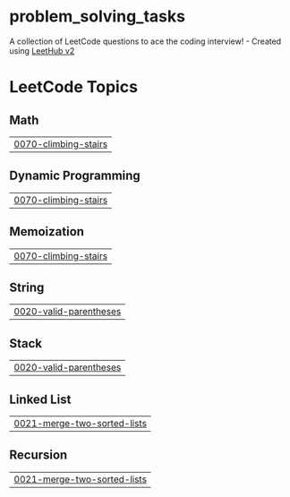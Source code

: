 # problem_solving_tasks
A collection of LeetCode questions to ace the coding interview! - Created using [LeetHub v2](https://github.com/arunbhardwaj/LeetHub-2.0)

<!---LeetCode Topics Start-->
# LeetCode Topics
## Math
|  |
| ------- |
| [0070-climbing-stairs](https://github.com/pgd8/problem_solving_tasks/tree/master/0070-climbing-stairs) |
## Dynamic Programming
|  |
| ------- |
| [0070-climbing-stairs](https://github.com/pgd8/problem_solving_tasks/tree/master/0070-climbing-stairs) |
## Memoization
|  |
| ------- |
| [0070-climbing-stairs](https://github.com/pgd8/problem_solving_tasks/tree/master/0070-climbing-stairs) |
## String
|  |
| ------- |
| [0020-valid-parentheses](https://github.com/pgd8/problem_solving_tasks/tree/master/0020-valid-parentheses) |
## Stack
|  |
| ------- |
| [0020-valid-parentheses](https://github.com/pgd8/problem_solving_tasks/tree/master/0020-valid-parentheses) |
## Linked List
|  |
| ------- |
| [0021-merge-two-sorted-lists](https://github.com/pgd8/problem_solving_tasks/tree/master/0021-merge-two-sorted-lists) |
## Recursion
|  |
| ------- |
| [0021-merge-two-sorted-lists](https://github.com/pgd8/problem_solving_tasks/tree/master/0021-merge-two-sorted-lists) |
<!---LeetCode Topics End-->